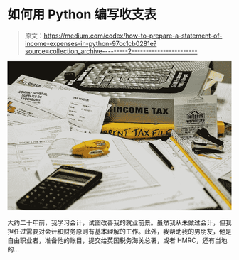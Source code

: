 # 如何用 Python 编写收支表

> 原文：<https://medium.com/codex/how-to-prepare-a-statement-of-income-expenses-in-python-97cc1cb0281e?source=collection_archive---------2----------------------->

![](img/e989a9ec2326ea87d7866d87b369591a.png)

大约二十年前，我学习会计，试图改善我的就业前景。虽然我从未做过会计，但我担任过需要对会计和财务原则有基本理解的工作。此外，我帮助我的男朋友，他是自由职业者，准备他的账目，提交给英国税务海关总署，或者 HMRC，还有当地的…